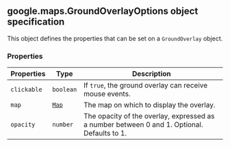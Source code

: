 <h2 id="GroundOverlayOptions">
google.maps.GroundOverlayOptions
object specification
</h2><p>This object defines the properties that can be set on a <code>GroundOverlay</code> object.</p><h3 id="devsite_header_92">Properties</h3><table summary="interface GroundOverlayOptions - Properties" width="100%">
<thead>
<tr><th>Properties</th>
<th>Type</th>
<th>Description</th>
</tr></thead>
<tbody>
<tr>
<td><code>clickable</code></td>
<td><code>boolean</code></td>
<td>If <code>true</code>, the ground overlay can receive mouse events.</td>
</tr>
<tr>
<td><code>map</code></td>
<td><code><a href="https://github.com/amenadiel/google-maps-documentation/blob/master/docs/google.maps.Map.md">Map</a></code></td>
<td>The map on which to display the overlay.</td>
</tr>
<tr>
<td><code>opacity</code></td>
<td><code>number</code></td>
<td>The opacity of the overlay, expressed as a number between 0 and 1. Optional. Defaults to 1.</td>
</tr>
</tbody>
</table>